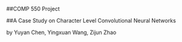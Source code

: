 ##COMP 550 Project

##A Case Study on Character Level Convolutional Neural Networks

by Yuyan Chen, Yingxuan Wang, Zijun Zhao